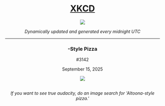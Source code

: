 
<h1 align="center"><a href="https://xkcd.com">XKCD</a></h1>
<div align="center">
    <img src="https://img.shields.io/github/last-commit/ShashashankThakur/XKCD?label=last%20updated" />
</div>

<p align="center"><i>Dynamically updated and generated every midnight UTC</i></p>
<hr>
<div align="center">
    <h3><strong><City>-Style Pizza</strong></h3>
    <p>#3142</p>
    <p>September 15, 2025</p>
    <img src="https://imgs.xkcd.com/comics/city_style_pizza.png">
    <br></br>
    <p><i>If you want to see true audacity, do an image search for 'Altoona-style pizza.'</i></p>
</div>
